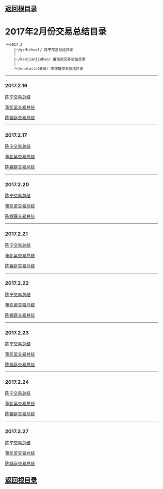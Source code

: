 ## [返回根目录](../README.md)

# 2017年2月份交易总结目录

    └─2017.2
        ├─/gzMichael/ 陈宁交易总结目录
        │ 
        ├─/kanjianjiuhao/ 董凯梁交易总结目录
        │ 
        └─/onetaste2016/ 陈锦庭交易总结目录


------

### 2017.2.16

[陈宁交易总结](./gzMichael/gzMichael-20170216.md)

[董凯梁交易总结](./kanjianjiuhao/20170216/20170216.md)

[陈锦庭交易总结](./onetaste2016/20170217/陈锦庭2017.02.16.md)

------ 

### 2017.2.17

[陈宁交易总结](./gzMichael/gzMichael-20170217.md)

[董凯梁交易总结](./kanjianjiuhao/20170217/20170217.md)

[陈锦庭交易总结](./onetaste2016/20170217/陈锦庭2017.02.17.md)

----

### 2017.2.20

[陈宁交易总结](./gzMichael/gzMichael-20170220.md)

[董凯梁交易总结](./kanjianjiuhao/20170220/20170220.md)

[陈锦庭交易总结](./onetaste2016/20170220/陈锦庭2017.02.20.md)

----

### 2017.2.21

[陈宁交易总结](./gzMichael/gzMichael-20170221.md)

[董凯梁交易总结](./kanjianjiuhao/20170221/20170221.md)

[陈锦庭交易总结](./onetaste2016/20170221/陈锦庭2017.02.21.md)

----

### 2017.2.22

[陈宁交易总结](./gzMichael/gzMichael-20170222.md)

[董凯梁交易总结](./kanjianjiuhao/20170222/20170222.md)

[陈锦庭交易总结](./onetaste2016/20170222/陈锦庭2017.02.22.md)

----

### 2017.2.23

[陈宁交易总结](./gzMichael/gzMichael-20170223.md)

[董凯梁交易总结](./kanjianjiuhao/20170223/20170223.md)

[陈锦庭交易总结](./onetaste2016/20170223/陈锦庭2017.02.23.md)

----

### 2017.2.24

[陈宁交易总结](./gzMichael/gzMichael-20170224.md)

[董凯梁交易总结](./kanjianjiuhao/20170224/20170224.md)

[陈锦庭交易总结](./onetaste2016/20170224/陈锦庭2017.02.24.md)

----

### 2017.2.27

[陈宁交易总结](./gzMichael/gzMichael-20170227.md)

[董凯梁交易总结](./kanjianjiuhao/20170227/20170227.md)

[陈锦庭交易总结](./onetaste2016/20170227/陈锦庭2017.02.27.md)

## [返回根目录](../README.md)